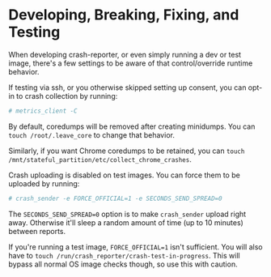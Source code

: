 # Developing, Breaking, Fixing, and Testing

When developing crash-reporter, or even simply running a dev or test image,
there's a few settings to be aware of that control/override runtime behavior.

If testing via ssh, or you otherwise skipped setting up consent, you can opt-in
to crash collection by running:
```sh
# metrics_client -C
```

By default, coredumps will be removed after creating minidumps.
You can `touch /root/.leave_core` to change that behavior.

Similarly, if you want Chrome coredumps to be retained, you can `touch
/mnt/stateful_partition/etc/collect_chrome_crashes`.

Crash uploading is disabled on test images.
You can force them to be uploaded by running:
```sh
# crash_sender -e FORCE_OFFICIAL=1 -e SECONDS_SEND_SPREAD=0
```

The `SECONDS_SEND_SPREAD=0` option is to make `crash_sender` upload right away.
Otherwise it'll sleep a random amount of time (up to 10 minutes) between
reports.

If you're running a test image, `FORCE_OFFICIAL=1` isn't sufficient.
You will also have to `touch /run/crash_reporter/crash-test-in-progress`.
This will bypass all normal OS image checks though, so use this with caution.
